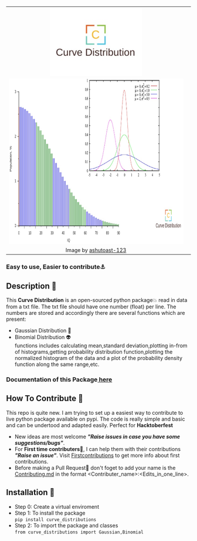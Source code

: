 <table >
  <tr align="center"><td><img src="https://github.com/Debanshu777/Curve_distributions/blob/master/Images/Logo.jpeg"/></td></tr>
  <tr align="center"><td><img src="https://github.com/Debanshu777/Curve_distributions/blob/master/Images/Cover.jpeg" height=450 width=1000/ ><td><tr>
  <tr align="center" ><td>Image by <a href="https://github.com/ashutoast-123">ashutoast-123</a><td><tr>
</table>
  
### Easy to use, Easier to contribute⚓

## Description 🚀
This <b>Curve Distribution</b> is an open-sourced python package💥 read in data from a txt file. The txt file should have
one number (float) per line. The numbers are stored and accordingly there are several functions which are present:
- Gaussian Distribution 👾
- Binomial Distribution 👽<br> 
functions includes calculating mean,standard deviation,plotting in-from of histograms,getting
probability distribution function,plotting the normalized histogram of the data and a plot of 
the probability density function along the same range,etc.

### Documentation of this Package<a href="https://github.com/Debanshu777/Curve_distributions/blob/master/curve_distributions/README.md"> here </a>

## How To Contribute 🎃
This repo is quite new. I am trying to set up a easiest way to contribute to live python package available on pypi. The code is really simple and basic and can be undertood and adapted easily. Perfect for <b>Hacktoberfest</b>
- New ideas are most welcome <b>*"Raise issues in case you have some suggestions/bugs"*</b>.
- For <b>First time contributers</b>👶, I can help them with their contributions <b>*"Raise an issue"*</b>. Visit <a href="https://github.com/firstcontributions/first-contributions">Firstcontributions</a> to get more info about first contributions.
- Before making a Pull Request🤖 don't foget to add your name is the <a href="https://github.com/Debanshu777/Curve_distributions/blob/master/Contributing.md">Contributing.md</a> in the format <Contributer_name>:<Edits_in_one_line>.

## Installation 🧠
- Step 0: Create a virtual enviroment<br>
- Step 1: To install the package<br>
    ```pip install curve_distributions```
- Step 2: To import the package and classes<br>
    ```from curve_distributions import Gaussian,Binomial```
